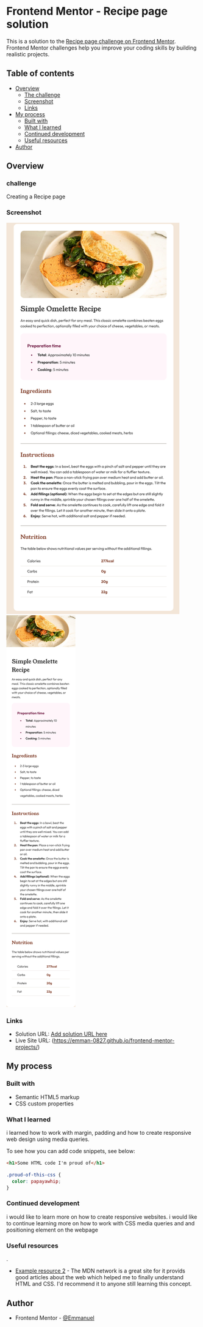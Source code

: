 # Frontend Mentor - Recipe page solution

This is a solution to the [Recipe page challenge on Frontend Mentor](https://www.frontendmentor.io/challenges/recipe-page-KiTsR8QQKm). Frontend Mentor challenges help you improve your coding skills by building realistic projects.

## Table of contents

- [Overview](#overview)
  - [The challenge](#the-challenge)
  - [Screenshot](#screenshot)
  - [Links](#links)
- [My process](#my-process)
  - [Built with](#built-with)
  - [What I learned](#what-i-learned)
  - [Continued development](#continued-development)
  - [Useful resources](#useful-resources)
- [Author](#author)

## Overview

### challenge

Creating a Recipe page

### Screenshot

![](./screenshots/1440px-Frontend%20Mentor%20Recipe%20page.png)
![](./screenshots/375px-Frontend%20Mentor%20Recipe%20page.png)

### Links

- Solution URL: [Add solution URL here](https://your-solution-url.com)
- Live Site URL: (https://emman-0827.github.io/frontend-mentor-projects/)

## My process

### Built with

- Semantic HTML5 markup
- CSS custom properties

### What I learned

i learned how to work with margin, padding and how to create responsive web design using media queries.

To see how you can add code snippets, see below:

```html
<h1>Some HTML code I'm proud of</h1>
```

```css
.proud-of-this-css {
  color: papayawhip;
}
```

### Continued development

i would like to learn more on how to create responsive websites.
i would like to continue learning more on how to work with CSS media queries and and positioning element on the webpage

### Useful resources

.

- [Example resource 2](https://developer.mozilla.org/en-US/) - The MDN network is a great site for it provids good articles about the web which helped me to finally understand HTML and CSS. I'd recommend it to anyone still learning this concept.

## Author

- Frontend Mentor - [@Emmanuel](https://www.frontendmentor.io/profile/Emmanuel)
